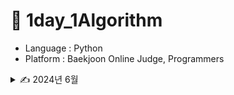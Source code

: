 # 📖 1day_1Algorithm

- Language : Python
- Platform : Baekjoon Online Judge, Programmers


<details>
<summary> ✍️ 2024년 6월 </summary>

| 날짜  | 문제이름      | 언어   | 풀이 or 출처                                                                                |
| ----- | ------------- | ------ | ------------------------------------------------------------------------------------------- |
| 06/23 | 팰린드롬 만들기 | Python | [백준 1213]([https://www.acmicpc.net/problem/1213](https://www.acmicpc.net/problem/1213))   |

</details>
